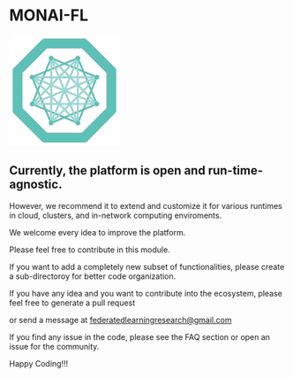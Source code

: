 # MONAI-FL
![ProjectMONAI-FL](/images/monai-logo.png)

## Currently, the platform is open and run-time-agnostic.

However, we recommend it to extend and customize it for various runtimes in cloud, clusters, and in-network computing enviroments.

We welcome every idea to improve the platform.

Please feel free to contribute in this module. 

If you want to add a completely new subset of functionalities, please create a sub-directoroy for better code organization. 

If you have any idea and you want to contribute into the ecosystem, please feel free to generate a pull request 

or send a message at federatedlearningresearch@gmail.com

If you find any issue in the code, please see the FAQ section or open an issue for the community.

Happy Coding!!!